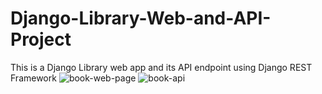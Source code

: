 # Django-Library-Web-and-API-Project
This is a Django Library web app and its API endpoint using Django REST Framework
![book-web-page](https://user-images.githubusercontent.com/82912148/228008644-f33d07a2-0534-412a-8dba-1b3f45e04226.png)
![book-api](https://user-images.githubusercontent.com/82912148/228008678-8ef272a4-d0a9-4bf5-894c-29ebc247f7b5.png)
